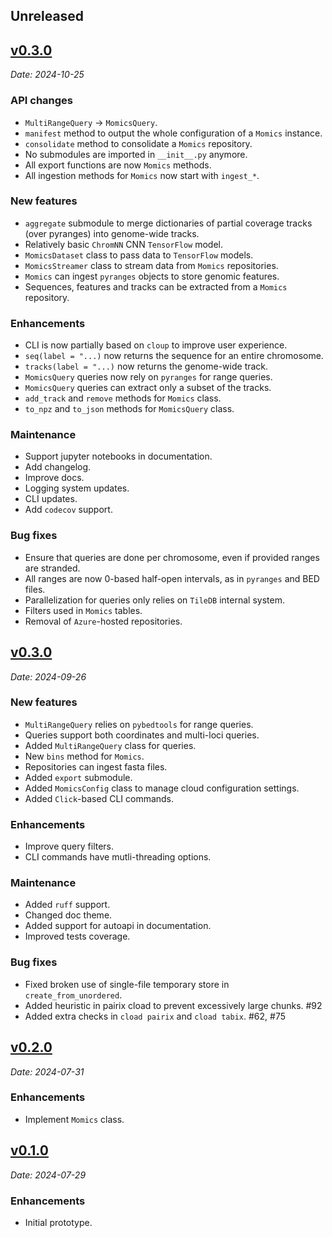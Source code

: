 ## Unreleased

## [v0.3.0](https://github.com/js2264/momics/releases/tag/0.4.0)

*Date: 2024-10-25*

### API changes

* `MultiRangeQuery` -> `MomicsQuery`.
* `manifest` method to output the whole configuration of a `Momics` instance.
* `consolidate` method to consolidate a `Momics` repository.
* No submodules are imported in `__init__.py` anymore.
* All export functions are now `Momics` methods.
* All ingestion methods for `Momics` now start with `ingest_*`.

### New features

* `aggregate` submodule to merge dictionaries of partial coverage tracks (over pyranges) into genome-wide tracks.
* Relatively basic `ChromNN` CNN `TensorFlow` model.
* `MomicsDataset` class to pass data to `TensorFlow` models.
* `MomicsStreamer` class to stream data from `Momics` repositories.
* `Momics` can ingest `pyranges` objects to store genomic features.
* Sequences, features and tracks can be extracted from a `Momics` repository.

### Enhancements

* CLI is now partially based on `cloup` to improve user experience.
* `seq(label = "...)` now returns the sequence for an entire chromosome.
* `tracks(label = "...)` now returns the genome-wide track.
* `MomicsQuery` queries now rely on `pyranges` for range queries.
* `MomicsQuery` queries can extract only a subset of the tracks.
* `add_track` and `remove` methods for `Momics` class.
* `to_npz` and `to_json` methods for `MomicsQuery` class.

### Maintenance

* Support jupyter notebooks in documentation.
* Add changelog.
* Improve docs.
* Logging system updates.
* CLI updates.
* Add `codecov` support.

### Bug fixes

* Ensure that queries are done per chromosome, even if provided ranges are stranded.
* All ranges are now 0-based half-open intervals, as in `pyranges` and BED files.
* Parallelization for queries only relies on `TileDB` internal system.
* Filters used in `Momics` tables.
* Removal of `Azure`-hosted repositories.

## [v0.3.0](https://github.com/js2264/momics/releases/tag/0.3.0)

*Date: 2024-09-26*

### New features

* `MultiRangeQuery` relies on `pybedtools` for range queries.
* Queries support both coordinates and multi-loci queries.
* Added `MultiRangeQuery` class for queries.
* New `bins` method for `Momics`.
* Repositories can ingest fasta files.
* Added `export` submodule.
* Added `MomicsConfig` class to manage cloud configuration settings.
* Added `Click`-based CLI commands.

### Enhancements

* Improve query filters.
* CLI commands have mutli-threading options.

### Maintenance

* Added `ruff` support.
* Changed doc theme.
* Added support for autoapi in documentation.
* Improved tests coverage.

### Bug fixes

* Fixed broken use of single-file temporary store in `create_from_unordered`.
* Added heuristic in pairix cload to prevent excessively large chunks. #92
* Added extra checks in `cload pairix` and `cload tabix`. #62, #75

## [v0.2.0](https://github.com/js2264/momics/releases/tag/0.2.0)

*Date: 2024-07-31*

### Enhancements

* Implement `Momics` class.

## [v0.1.0](https://github.com/js2264/momics/releases/tag/0.1.0)

*Date: 2024-07-29*

### Enhancements

* Initial prototype.
